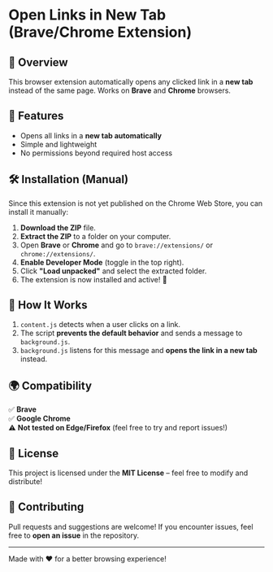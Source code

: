 # Open Links in New Tab (Brave/Chrome Extension)

## 🚀 Overview
This browser extension automatically opens any clicked link in a **new tab** instead of the same page. Works on **Brave** and **Chrome** browsers.

## 📌 Features
- Opens all links in a **new tab automatically**
- Simple and lightweight
- No permissions beyond required host access

## 🛠 Installation (Manual)
Since this extension is not yet published on the Chrome Web Store, you can install it manually:

1. **Download the ZIP** file.
2. **Extract the ZIP** to a folder on your computer.
3. Open **Brave** or **Chrome** and go to `brave://extensions/` or `chrome://extensions/`.
4. **Enable Developer Mode** (toggle in the top right).
5. Click **"Load unpacked"** and select the extracted folder.
6. The extension is now installed and active! 🎉

## 🔧 How It Works
1. `content.js` detects when a user clicks on a link.
2. The script **prevents the default behavior** and sends a message to `background.js`.
3. `background.js` listens for this message and **opens the link in a new tab** instead.

## 🌍 Compatibility
✅ **Brave**  
✅ **Google Chrome**  
⚠️ **Not tested on Edge/Firefox** (feel free to try and report issues!)

## 📜 License
This project is licensed under the **MIT License** – feel free to modify and distribute!

## 🙌 Contributing
Pull requests and suggestions are welcome! If you encounter issues, feel free to **open an issue** in the repository.

---
Made with ❤️ for a better browsing experience!
